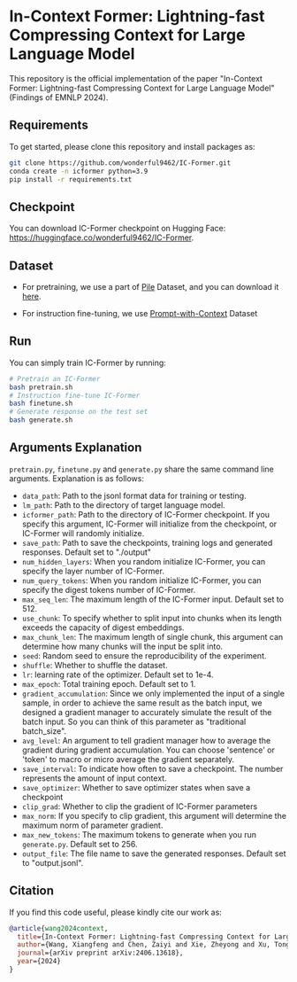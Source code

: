 # In-Context Former: Lightning-fast Compressing Context for Large Language Model
This repository is the official implementation of the paper "In-Context Former: Lightning-fast Compressing Context for Large Language Model" (Findings of EMNLP 2024).

## Requirements

To get started, please clone this repository and install packages as:

```bash
git clone https://github.com/wonderful9462/IC-Former.git
conda create -n icformer python=3.9
pip install -r requirements.txt
```

## Checkpoint

You can download IC-Former checkpoint on Hugging Face: https://huggingface.co/wonderful9462/IC-Former.

## Dataset

- For pretraining, we use a part of [Pile](https://github.com/EleutherAI/the-pile) Dataset, and you can download it [here](https://huggingface.co/datasets/EleutherAI/the_pile_deduplicated).

- For instruction fine-tuning, we use [Prompt-with-Context](https://huggingface.co/datasets/sggetao/PwC) Dataset

## Run

You can simply train IC-Former by running:

```bash
# Pretrain an IC-Former
bash pretrain.sh
# Instruction fine-tune IC-Former
bash finetune.sh
# Generate response on the test set
bash generate.sh
```

## Arguments Explanation

`pretrain.py`, `finetune.py` and `generate.py` share the same command line arguments. Explanation is as follows:

- `data_path`: Path to the jsonl format data for training or testing.
- `lm_path`: Path to the directory of target language model.
- `icformer_path`: Path to the directory of IC-Former checkpoint. If you specify this argument, IC-Former will initialize from the checkpoint, or IC-Former will randomly initialize.
- `save_path`: Path to save the checkpoints, training logs and generated responses. Default set to "./output"
- `num_hidden_layers`: When you random initialize IC-Former, you can specify the layer number of IC-Former.
- `num_query_tokens`: When you random initialize IC-Former, you can specify the digest tokens number of IC-Former.
- `max_seq_len`: The maximum length of the IC-Former input. Default set to 512.
- `use_chunk`: To specify whether to split input into chunks when its length exceeds the capacity of digest embeddings.
- `max_chunk_len`: The maximum length of single chunk, this argument can determine how many chunks will the input be split into.
- `seed`: Random seed to ensure the reproducibility of the experiment.
- `shuffle`: Whether to shuffle the dataset.
- `lr`: learning rate of the optimizer. Default set to 1e-4.
- `max_epoch`: Total training epoch. Default set to 1.
- `gradient_accumulation`: Since we only implemented the input of a single sample, in order to achieve the same result as the batch input, we designed a gradient manager to accurately simulate the result of the batch input. So you can think of this parameter as "traditional batch_size".
- `avg_level`: An argument to tell gradient manager how to average the gradient during gradient accumulation. You can choose 'sentence' or 'token' to macro or micro average the gradient separately.
- `save_interval`: To indicate how often to save a checkpoint. The number represents the amount of input context.
- `save_optimizer`: Whether to save optimizer states when save a checkpoint
- `clip_grad`: Whether to clip the gradient of IC-Former parameters
- `max_norm`: If you specify to clip gradient, this argument will determine the maximum norm of parameter gradient.
- `max_new_tokens`: The maximum tokens to generate when you run `generate.py`. Default set to 256.
- `output_file`: The file name to save  the generated responses. Default set to "output.jsonl".

## Citation

If you find this code useful, please kindly cite our work as:

```bibtex
@article{wang2024context,
  title={In-Context Former: Lightning-fast Compressing Context for Large Language Model},
  author={Wang, Xiangfeng and Chen, Zaiyi and Xie, Zheyong and Xu, Tong and He, Yongyi and Chen, Enhong},
  journal={arXiv preprint arXiv:2406.13618},
  year={2024}
}
```

